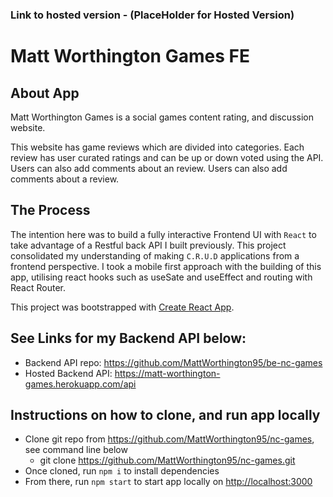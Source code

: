 ### Link to hosted version - (PlaceHolder for Hosted Version)

# Matt Worthington Games FE

## About App

Matt Worthington Games is a social games content rating, and discussion website.

This website has game reviews which are divided into categories. Each review has user curated ratings and can be up or down voted using the API. Users can also add comments about an review. Users can also add comments about a review.

## The Process

The intention here was to build a fully interactive Frontend UI with `React` to take advantage of a Restful back API I built previously. This project consolidated my understanding of making `C.R.U.D` applications from a frontend perspective. I took a mobile first approach with the building of this app, utilising react hooks such as useSate and useEffect and routing with React Router.

This project was bootstrapped with [Create React App](https://github.com/facebook/create-react-app).

## See Links for my Backend API below:

- Backend API repo: https://github.com/MattWorthington95/be-nc-games
- Hosted Backend API: https://matt-worthington-games.herokuapp.com/api

## Instructions on how to clone, and run app locally

- Clone git repo from https://github.com/MattWorthington95/nc-games, see command line below
  - git clone https://github.com/MattWorthington95/nc-games.git
- Once cloned, run `npm i` to install dependencies
- From there, run `npm start` to start app locally on [http://localhost:3000](http://localhost:3000)

